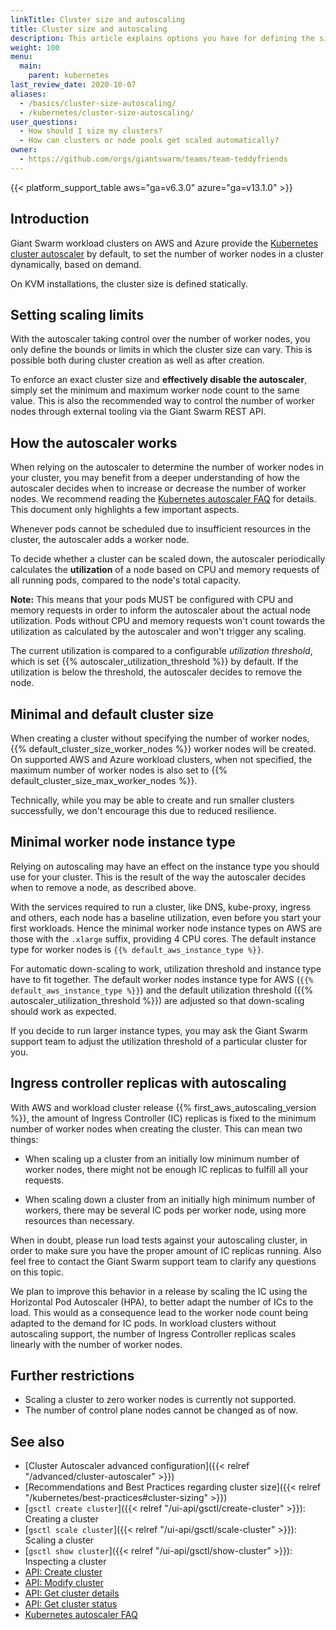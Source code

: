 ```yaml
---
linkTitle: Cluster size and autoscaling
title: Cluster size and autoscaling
description: This article explains options you have for defining the size of a Kubernetes cluster with Giant Swarm, and automatically scaling it
weight: 100
menu:
  main:
    parent: kubernetes
last_review_date: 2020-10-07
aliases:
  - /basics/cluster-size-autoscaling/
  - /kubernetes/cluster-size-autoscaling/
user_questions:
  - How should I size my clusters?
  - How can clusters or node pools get scaled automatically?
owner:
  - https://github.com/orgs/giantswarm/teams/team-teddyfriends
---
```


{{< platform_support_table aws="ga=v6.3.0" azure="ga=v13.1.0" >}}

## Introduction

Giant Swarm workload clusters on AWS and Azure provide the [Kubernetes cluster autoscaler](https://github.com/kubernetes/autoscaler) by default, to set the number of worker nodes in a cluster dynamically, based on demand.

On KVM installations, the cluster size is defined statically.

## Setting scaling limits

With the autoscaler taking control over the number of worker nodes, you only define the bounds or limits in which the cluster size can vary. This is possible both during cluster creation as well as after creation.

To enforce an exact cluster size and **effectively disable the autoscaler**, simply set the minimum and maximum worker node count to the same value. This is also the recommended way to control the number of worker nodes through external tooling via the Giant Swarm REST API.

## How the autoscaler works

When relying on the autoscaler to determine the number of worker nodes in your cluster, you may benefit from a deeper understanding of how the autoscaler decides when to increase or decrease the number of worker nodes. We recommend reading the [Kubernetes autoscaler FAQ](https://github.com/kubernetes/autoscaler/blob/master/cluster-autoscaler/FAQ.md) for details. This document only highlights a few important aspects.

Whenever pods cannot be scheduled due to insufficient resources in the cluster, the autoscaler adds a worker node.

To decide whether a cluster can be scaled down, the autoscaler periodically calculates the **utilization** of a node based on CPU and memory requests of all running pods, compared to the node's total capacity.

**Note:** This means that your pods MUST be configured with CPU and memory requests in order to inform the autoscaler about the actual node utilization.
Pods without CPU and memory requests won't count towards the utilization as calculated by the autoscaler and won't trigger any scaling.

The current utilization is compared to a configurable _utilization threshold_, which is set {{% autoscaler_utilization_threshold %}} by default.
If the utilization is below the threshold, the autoscaler decides to remove the node.

## Minimal and default cluster size

When creating a cluster without specifying the number of worker nodes, {{% default_cluster_size_worker_nodes %}} worker nodes will be created. On supported AWS and Azure workload clusters, when not specified, the maximum number of worker nodes is also set to {{% default_cluster_size_max_worker_nodes %}}.

Technically, while you may be able to create and run smaller clusters successfully, we don't encourage this due to reduced resilience.

## Minimal worker node instance type

Relying on autoscaling may have an effect on the instance type you should use for your cluster. This is the result of the way the autoscaler decides when to remove a node, as described above.

With the services required to run a cluster, like DNS, kube-proxy, ingress and others, each node has a baseline utilization, even before you start your first workloads. Hence the minimal worker node instance types on AWS are those with the `.xlarge` suffix, providing 4 CPU cores. The default instance type for worker nodes is `{{% default_aws_instance_type %}}`.

For automatic down-scaling to work, utilization threshold and instance type have to fit together.
The default worker nodes instance type for AWS (`{{% default_aws_instance_type %}}`) and the default utilization threshold ({{% autoscaler_utilization_threshold %}}) are adjusted so that down-scaling should work as expected.

If you decide to run larger instance types, you may ask the Giant Swarm support team to adjust the utilization threshold of a particular cluster for you.

## Ingress controller replicas with autoscaling

With AWS and workload cluster release {{% first_aws_autoscaling_version %}}, the amount of Ingress Controller (IC) replicas is fixed to the minimum number of worker nodes when creating the cluster. This can mean two things:

- When scaling up a cluster from an initially low minimum number of worker nodes, there might not be enough IC replicas to fulfill all your requests.

- When scaling down a cluster from an initially high minimum number of workers, there may be several IC pods per worker node, using more resources than necessary.

When in doubt, please run load tests against your autoscaling cluster, in order to make sure you have the proper amount of IC replicas running.
Also feel free to contact the Giant Swarm support team to clarify any questions on this topic.

We plan to improve this behavior in a release by scaling the IC using the Horizontal Pod Autoscaler (HPA), to better adapt the number of ICs to the load.
This would as a consequence lead to the worker node count being adapted to the demand for IC pods.
In workload clusters without autoscaling support, the number of Ingress Controller replicas scales linearly with the number of worker nodes.

## Further restrictions

- Scaling a cluster to zero worker nodes is currently not supported.
- The number of control plane nodes cannot be changed as of now.

## See also

- [Cluster Autoscaler advanced configuration]({{< relref "/advanced/cluster-autoscaler" >}})
- [Recommendations and Best Practices regarding cluster size]({{< relref "/kubernetes/best-practices#cluster-sizing" >}})
- [`gsctl create cluster`]({{< relref "/ui-api/gsctl/create-cluster" >}}): Creating a cluster
- [`gsctl scale cluster`]({{< relref "/ui-api/gsctl/scale-cluster" >}}): Scaling a cluster
- [`gsctl show cluster`]({{< relref "/ui-api/gsctl/show-cluster" >}}): Inspecting a cluster
- [API: Create cluster](/api/#operation/addCluster)
- [API: Modify cluster](/api/#operation/modifyCluster)
- [API: Get cluster details](/api/#operation/getCluster)
- [API: Get cluster status](/api/#operation/getClusterStatus)
- [Kubernetes autoscaler FAQ](https://github.com/kubernetes/autoscaler/blob/master/cluster-autoscaler/FAQ.md)
